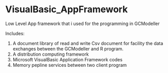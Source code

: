 # VisualBasic_AppFramework
Low Level App framework that i used for the programming in GCModeller

Includes:

1. A document library of read and write Csv document for facility the data exchanges between the GCModeller and R program.
2. A distribution computing framework 
3. Microsoft VisualBasic Application Framework codes
4. Memory pepline services between two client program

<!---->